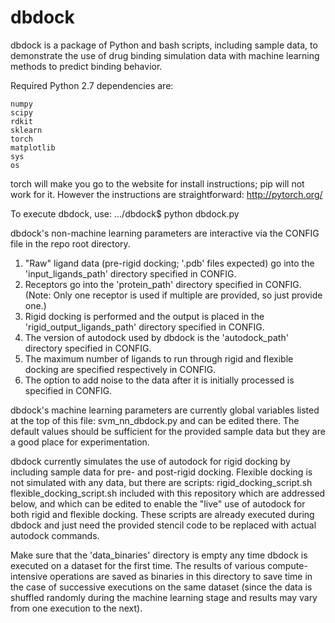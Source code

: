 # dbdock

dbdock is a package of Python and bash scripts, including sample data, to demonstrate the use of drug binding simulation data with machine learning methods to predict binding behavior. 

Required Python 2.7 dependencies are:

	numpy
	scipy
	rdkit
	sklearn
	torch
	matplotlib
	sys
	os

torch will make you go to the website for install instructions; pip will not work for it. However the instructions are straightforward:
	http://pytorch.org/
	
To execute dbdock, use:
	.../dbdock$  python dbdock.py

dbdock's non-machine learning parameters are interactive via the CONFIG file in the repo root directory. 
 1) "Raw" ligand data (pre-rigid docking; '.pdb' files expected) go into the 'input_ligands_path' directory specified in CONFIG.
 2) Receptors go into the 'protein_path' directory specified in CONFIG. (Note: Only one receptor is used if multiple are provided, so just provide one.)
 3) Rigid docking is performed and the output is placed in the 'rigid_output_ligands_path' directory specified in CONFIG.
 4) The version of autodock used by dbdock is the 'autodock_path' directory specified in CONFIG.
 5) The maximum number of ligands to run through rigid and flexible docking are specified respectively in CONFIG.
 6) The option to add noise to the data after it is initially processed is specified in CONFIG.

 dbdock's machine learning parameters are currently global variables listed at the top of this file: 
 	svm_nn_dbdock.py
 and can be edited there. The default values should be sufficient for the provided sample data but they are a good place for experimentation.

dbdock currently simulates the use of autodock for rigid docking by including sample data for pre- and post-rigid docking. Flexible docking is not simulated with any data, but there are scripts: 
	rigid_docking_script.sh
	flexible_docking_script.sh
included with this repository which are addressed below, and which can be edited to enable the "live" use of autodock for both rigid and flexible docking. These scripts are already executed during dbdock and just need the provided stencil code to be replaced with actual autodock commands.

Make sure that the 'data_binaries' directory is empty any time dbdock is executed on a dataset for the first time. The results of various compute-intensive operations are saved as binaries in this directory to save time in the case of successive executions on the same dataset (since the data is shuffled randomly during the machine learning stage and results may vary from one execution to the next).
